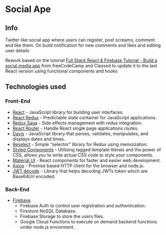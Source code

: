 # Social Ape

## Info

Twitter like social app where users can register, post screams, comment and like them. On build notification for new comments and likes and editing user details

Rework based on the tutorial [Full Stack React & Firebase Tutorial - Build a social media app](https://www.youtube.com/watch?v=m_u6P5k0vP0) from freeCodeCamp and Classed to update it to the last React version using functional components and hooks

## Technologies used

### Front-End

- [React](https://es.reactjs.org/) - JavaScript library for building user interfaces.
- [React Redux](https://react-redux.js.org/) - Predictable state container for JavaScript applications.
- [Redux Saga](https://redux-saga.js.org/) - Side effects management with redux integration.
- [React Router](https://reacttraining.com/react-router/) - Handle React single page applications routes.
- [Dayjs](https://github.com/iamkun/dayjs) - JavaScript library that parses, validates, manipulates, and displays dates and times.
- [Reselect](https://github.com/reduxjs/reselect) - Simple “selector” library for Redux using memoization.
- [Styled Components](https://styled-components.com/) - Utilising tagged template literals and the power of CSS, allows you to write actual CSS code to style your components.
- [Material UI](https://material-ui.com/) - React components for faster and easier web development.
- [Axios](https://github.com/axios/axios) - Promise based HTTP client for the browser and node.js.
- [JWT decode](https://github.com/auth0/jwt-decode) - Library that helps decoding JWTs token which are Base64Url encoded.

### Back-End

- [Firebase](https://firebase.google.com/)
  - Firebase Auth to control user registration and authentication.
  - Firestore NoSQL Database.
  - Firebase Storage to store the users files.
  - Google Cloud Functions to execute on demand backend functions under node.js enviorment.
